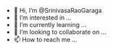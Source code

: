 - 👋 Hi, I’m @SrinivasaRaoGaraga
- 👀 I’m interested in ...
- 🌱 I’m currently learning ...
- 💞️ I’m looking to collaborate on ...
- 📫 How to reach me ...

<!---
SrinivasaRaoGaraga/SrinivasaRaoGaraga is a ✨ special ✨ repository because its `README.md` (this file) appears on your GitHub profile.
You can click the Preview link to take a look at your changes.
--->
